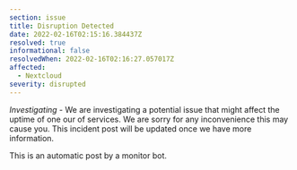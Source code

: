 ```yaml
---
section: issue
title: Disruption Detected
date: 2022-02-16T02:15:16.384437Z
resolved: true
informational: false
resolvedWhen: 2022-02-16T02:16:27.057017Z
affected:
  - Nextcloud
severity: disrupted
---
```

*Investigating* - We are investigating a potential issue that might affect the uptime of one our of services. We are sorry for any inconvenience this may cause you. This incident post will be updated once we have more information.

This is an automatic post by a monitor bot.
        
